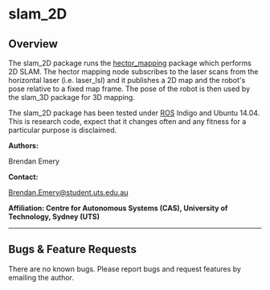 # slam_2D

## Overview

The slam_2D package runs the [hector_mapping](http://wiki.ros.org/hector_mapping) package which
performs 2D SLAM. The hector mapping node subscribes to the laser scans from the horizontal laser
(i.e. laser_lsl) and it publishes a 2D map and the robot's pose relative to a fixed map frame.
The pose of the robot is then used by the slam_3D package for 3D mapping.
 
The slam_2D package has been tested under [ROS] Indigo and Ubuntu 14.04. This is research code,
expect that it changes often and any fitness for a particular purpose is disclaimed.

**Authors:**

Brendan Emery

**Contact:** 

Brendan.Emery@student.uts.edu.au

**Affiliation: Centre for Autonomous Systems (CAS), University of Technology, Sydney (UTS)**

***
## Bugs & Feature Requests

There are no known bugs. Please report bugs and request features by emailing the author.

[ROS]: http://www.ros.org
